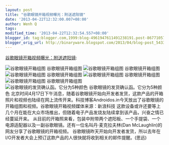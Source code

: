 ```yaml
---
layout: post
title: "谷歌眼镜开箱视频曝光：附送遮阳镜"
date: '2013-04-22T12:32:00.007+08:00'
author: Wenh Q
tags:
modified_time: '2013-04-22T12:32:54.557+08:00'
blogger_id: tag:blogger.com,1999:blog-4961947611491238191.post-8677105720656055073
blogger_orig_url: http://binaryware.blogspot.com/2013/04/blog-post_5433.html
---
```


[谷歌眼镜开箱视频曝光：附送遮阳镜](http://www.oschina.net/news/39721/google-glass):

![谷歌眼镜开箱组图](http://static.oschina.net/uploads/img/201304/19114759_CWfG.png)
谷歌眼镜开箱组图
![谷歌眼镜开箱组图](http://static.oschina.net/uploads/img/201304/19114759_nQWP.png)
谷歌眼镜开箱组图
![谷歌眼镜开箱组图](http://static.oschina.net/uploads/img/201304/19114759_UvWG.png)
谷歌眼镜开箱组图
![谷歌眼镜开箱组图](http://static.oschina.net/uploads/img/201304/19114803_Je2E.jpg)
谷歌眼镜开箱组图
![谷歌眼镜开箱组图](http://static.oschina.net/uploads/img/201304/19114803_z8uT.png)
谷歌眼镜开箱组图
![谷歌眼镜的发货确认函。它分为5种颜色](http://static.oschina.net/uploads/img/201304/19114803_Mnu3.png)
谷歌眼镜的发货确认函。它分为5种颜色
北京时间4月17日下午消息，随着谷歌眼镜开始向开发者发货，这款产品的开箱照片和视频也陆续在网上流传开来。科技博客Androidos.in今天放出了谷歌眼镜的开箱组图和视频。谷歌眼镜开箱视频媒体来源：新浪科技
这款设备或许还要等上几个月在能在大众市场推出，但随着电子产品发烧友陆续拿到该产品，兴奋之情已经蔓延开来。
从目前的开箱照来看，包装中附带两个遮阳板、一个手提袋、一个电源适配器以及一副谷歌眼镜。还有一位名叫丹·麦克拉夫林(Dan
McLaughlin)的网友分享了谷歌眼镜的开箱视频。
谷歌眼镜昨天开始向开发者发货，所以去年在I/O开发者大会上预订这款产品的人很快就将收到相关的邮件提醒。(思远)

